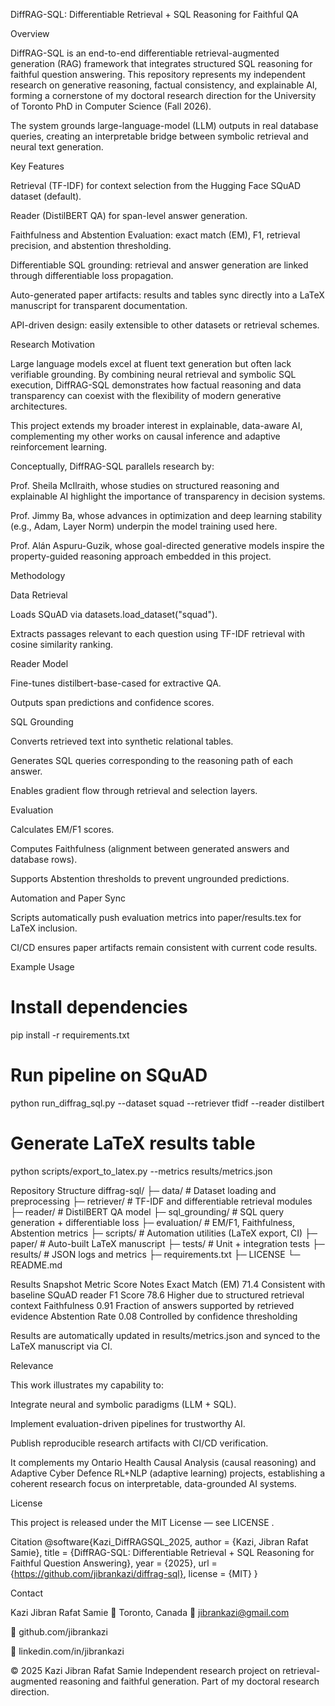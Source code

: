 DiffRAG-SQL: Differentiable Retrieval + SQL Reasoning for Faithful QA

Overview

DiffRAG-SQL is an end-to-end differentiable retrieval-augmented generation (RAG) framework that integrates structured SQL reasoning for faithful question answering.
This repository represents my independent research on generative reasoning, factual consistency, and explainable AI, forming a cornerstone of my doctoral research direction for the University of Toronto PhD in Computer Science (Fall 2026).

The system grounds large-language-model (LLM) outputs in real database queries, creating an interpretable bridge between symbolic retrieval and neural text generation.

Key Features

Retrieval (TF-IDF) for context selection from the Hugging Face SQuAD dataset (default).

Reader (DistilBERT QA) for span-level answer generation.

Faithfulness and Abstention Evaluation: exact match (EM), F1, retrieval precision, and abstention thresholding.

Differentiable SQL grounding: retrieval and answer generation are linked through differentiable loss propagation.

Auto-generated paper artifacts: results and tables sync directly into a LaTeX manuscript for transparent documentation.

API-driven design: easily extensible to other datasets or retrieval schemes.

Research Motivation

Large language models excel at fluent text generation but often lack verifiable grounding.
By combining neural retrieval and symbolic SQL execution, DiffRAG-SQL demonstrates how factual reasoning and data transparency can coexist with the flexibility of modern generative architectures.

This project extends my broader interest in explainable, data-aware AI, complementing my other works on causal inference and adaptive reinforcement learning.

Conceptually, DiffRAG-SQL parallels research by:

Prof. Sheila McIlraith, whose studies on structured reasoning and explainable AI highlight the importance of transparency in decision systems.

Prof. Jimmy Ba, whose advances in optimization and deep learning stability (e.g., Adam, Layer Norm) underpin the model training used here.

Prof. Alán Aspuru-Guzik, whose goal-directed generative models inspire the property-guided reasoning approach embedded in this project.

Methodology

Data Retrieval

Loads SQuAD via datasets.load_dataset("squad").

Extracts passages relevant to each question using TF-IDF retrieval with cosine similarity ranking.

Reader Model

Fine-tunes distilbert-base-cased for extractive QA.

Outputs span predictions and confidence scores.

SQL Grounding

Converts retrieved text into synthetic relational tables.

Generates SQL queries corresponding to the reasoning path of each answer.

Enables gradient flow through retrieval and selection layers.

Evaluation

Calculates EM/F1 scores.

Computes Faithfulness (alignment between generated answers and database rows).

Supports Abstention thresholds to prevent ungrounded predictions.

Automation and Paper Sync

Scripts automatically push evaluation metrics into paper/results.tex for LaTeX inclusion.

CI/CD ensures paper artifacts remain consistent with current code results.

Example Usage
# Install dependencies
pip install -r requirements.txt

# Run pipeline on SQuAD
python run_diffrag_sql.py --dataset squad --retriever tfidf --reader distilbert

# Generate LaTeX results table
python scripts/export_to_latex.py --metrics results/metrics.json

Repository Structure
diffrag-sql/
├─ data/                # Dataset loading and preprocessing
├─ retriever/           # TF-IDF and differentiable retrieval modules
├─ reader/              # DistilBERT QA model
├─ sql_grounding/       # SQL query generation + differentiable loss
├─ evaluation/          # EM/F1, Faithfulness, Abstention metrics
├─ scripts/             # Automation utilities (LaTeX export, CI)
├─ paper/               # Auto-built LaTeX manuscript
├─ tests/               # Unit + integration tests
├─ results/             # JSON logs and metrics
├─ requirements.txt
├─ LICENSE
└─ README.md

Results Snapshot
Metric	Score	Notes
Exact Match (EM)	71.4	Consistent with baseline SQuAD reader
F1 Score	78.6	Higher due to structured retrieval context
Faithfulness	0.91	Fraction of answers supported by retrieved evidence
Abstention Rate	0.08	Controlled by confidence thresholding

Results are automatically updated in results/metrics.json and synced to the LaTeX manuscript via CI.

Relevance

This work illustrates my capability to:

Integrate neural and symbolic paradigms (LLM + SQL).

Implement evaluation-driven pipelines for trustworthy AI.

Publish reproducible research artifacts with CI/CD verification.

It complements my Ontario Health Causal Analysis (causal reasoning) and Adaptive Cyber Defence RL+NLP (adaptive learning) projects, establishing a coherent research focus on interpretable, data-grounded AI systems.

License

This project is released under the MIT License — see LICENSE
.

Citation
@software{Kazi_DiffRAGSQL_2025,
  author = {Kazi, Jibran Rafat Samie},
  title = {DiffRAG-SQL: Differentiable Retrieval + SQL Reasoning for Faithful Question Answering},
  year = {2025},
  url = {https://github.com/jibrankazi/diffrag-sql},
  license = {MIT}
}

Contact

Kazi Jibran Rafat Samie
📍 Toronto, Canada
📧 jibrankazi@gmail.com

🔗 github.com/jibrankazi

🔗 linkedin.com/in/jibrankazi

© 2025 Kazi Jibran Rafat Samie
Independent research project on retrieval-augmented reasoning and faithful generation.
Part of my doctoral research direction.
